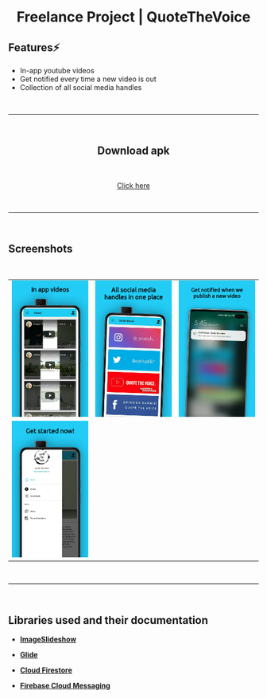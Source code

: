 <div align="center">
        
# Freelance Project | QuoteTheVoice

</div>

<div align="left">

## Features⚡️

* In-app youtube videos
* Get notified every time a new video is out
* Collection of all social media handles

<br>
<hr>
<br>

</div>
<div align="center">

## Download apk
<br>

[Click here](https://github.com/shashi-kant10/quotethevoice/raw/master/apk/QTV.apk)

<br>
<hr>
<br>

</div>
<div align="left">

## Screenshots
<br>

<table>
    <tr>
        <td><img src = "/screenshots/screenshot1.png" ></td>
        <td><img src = "/screenshots/screenshot2.png" ></td>
        <td><img src = "/screenshots/screenshot3.png" ></td>
    </tr>
    <tr>
        <td><img src = "/screenshots/screenshot4.png" ></td>
    </tr>
</table>    

<br>
<hr>
<br>

## Libraries used and their documentation

- [**ImageSlideshow**](https://github.com/denzcoskun/ImageSlideshow)

- [**Glide**](https://github.com/bumptech/glide)

- [**Cloud Firestore**](https://firebase.google.com/docs/firestore/quickstart)

- [**Firebase Cloud Messaging**](https://firebase.google.com/docs/cloud-messaging)
